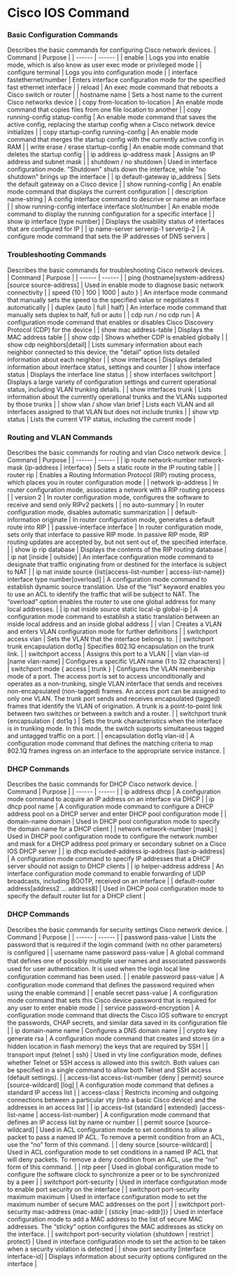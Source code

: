 # Cisco IOS Command

### Basic Configuration Commands

Describes the basic commands for configuring Cisco network devices.
| Command | Purpose |
| ------ | ------ |
| enable | Logs you into enable mode, which is also know as user exec mode or privileged mode |
| configure terminal | Logs you into configuration mode |
| interface fastethernet/number | Enters interface configuration mode for the specified fast ethernet interface |
| reload | An exec mode command that reboots a Cisco switch or router |
| hostname name | Sets a host name to the current Cisco networks device |
| copy from-location to-location | An enable mode command that copies files from one file location to another |
| copy running-config statup-config | An enable mode command that saves the active config, replacing the startup config when a Cisco network device initializes |
| copy startup-config running-config | An enable mode command that merges the startup config with the currently active config in RAM |
| write erase / erase startup-config | An enable mode command that deletes the startup config |
| ip address ip-address mask | Assigns an IP address and subnet mask |
| shutdown / no shutdown | Used in interface configuration mode. "Shutdown" shuts down the interface, while "no shutdown" brings up the interface |
| ip default-gateway ip_address | Sets the default gateway on a Cisco device |
| show running-config | An enable mode command that displays the current configuration |
| description name-string | A config interface command to descrive or name an interface |
| show running-config interface interface slot/number | An enable mode command to display the running configuration for a specific interface |
| show ip interface [type number] | Displays the usability status of interfaces that are configured for IP |
| ip name-server serverip-1 serverip-2 | A configure mode command that sets the IP addresses of DNS servers |

### Troubleshooting Commands

Describes the basic commands for troubleshooting Cisco network devices.
| Command | Purpose |
| ------ | ------ |
| ping {hostname\|system-address} [source source-address] | Used in enable mode to diagnose basic network connectivity |
| speed {10 \| 100 \| 1000 \| auto } | An interface mode command that manually sets the speed to the specified value or negotiates it automatically |
| duplex {auto \| full \| half} | An interface mode command that manually sets duplex to half, full or auto |
| cdp run / no cdp run | A configuration mode command that enables or disables Cisco Discovery Protocol (CDP) for the device |
| show mac address-table | Displays the MAC address table |
| show cdp | Shows whether CDP is enabled globally |
| show cdp neighbors[detail] | Lists summary information about each neighbor connected to this device; the "detail" option lists detailed information about each neighbor |
| show interfaces | Displays detailed information about interface status, settings and counter |
| show interface status | Displays the interface line status |
| show interfaces switchport | Displays a large variety of configuration settings and current operational status, including VLAN trunking details. |
| show interfaces trunk | Lists information about the currently operational trunks and the VLANs supported by those trunks |
| show vlan / show vlan brief | Lists each VLAN and all interfaces assigned to that VLAN but does not include trunks |
| show vtp status | Lists the current VTP status, including the current mode |

### Routing and VLAN Commands

Describes the basic commands for routing and vlan Cisco network device.
| Command | Purpose |
| ------ | ------ |
| ip route network-number network-mask {ip-address \| interface} | Sets a static route in the IP routing table |
| router rip | Enables a Routing Information Protocol (RIP) routing process, which places you in router configuration mode |
| network ip-address | In router configuration mode, associates a network with a RIP routing process |
| version 2 | In router configuration mode, configures the software to receive and send only RIPv2 packets |
| no auto-summary | In router configuration mode, disables automatic summarization |
| default-information originate	| In router configuration mode, generates a default route into RIP |
| passive-interface interface | In router configuration mode, sets only that interface to passive RIP mode. In passive RIP mode, RIP routing updates are accepted by, but not sent out of, the specified interface. |
| show ip rip database | Displays the contents of the RIP routing database |
| ip nat [inside \| outside] | An interface configuration mode command to designate that traffic originating from or destined for the interface is subject to NAT |
| ip nat inside source {list{access-list-number \| access-list-name}} interface type number[overload]	| A configuration mode command to establish dynamic source translation. Use of the “list” keyword enables you to use an ACL to identify the traffic that will be subject to NAT. The “overload” option enables the router to use one global address for many local addresses. |
| ip nat inside source static local-ip global-ip | A configuration mode command to establish a static translation between an inside local address and an inside global address | 
| vlan | Creates a VLAN and enters VLAN configuration mode for further definitions | 
| switchport access vlan | Sets the VLAN that the interface belongs to. |
| switchport trunk encapsulation dot1q | Specifies 802.1Q encapsulation on the trunk link. |
| switchport access	| Assigns this port to a VLAN |
| vlan vlan-id [name vlan-name]	| Configures a specific VLAN name (1 to 32 characters) |
| switchport mode { access \| trunk } | Configures the VLAN membership mode of a port. The access port is set to access unconditionally and operates as a non-trunking, single VLAN interface that sends and receives non-encapsulated (non-tagged) frames. An access port can be assigned to only one VLAN. The trunk port sends and receives encapsulated (tagged) frames that identify the VLAN of origination. A trunk is a point-to-point link between two switches or between a switch and a router. |
| switchport trunk {encapsulation { dot1q }	| Sets the trunk characteristics when the interface is in trunking mode. In this mode, the switch supports simultaneous tagged and untagged traffic on a port. |
| encapsulation dot1q vlan-id | A configuration mode command that defines the matching criteria to map 802.1Q frames ingress on an interface to the appropriate service instance. |

### DHCP Commands

Describes the basic commands for DHCP Cisco network device.
| Command | Purpose |
| ------ | ------ |
| ip address dhcp | A configuration mode command to acquire an IP address on an interface via DHCP |
| ip dhcp pool name	| A configuration mode command to configure a DHCP address pool on a DHCP server and enter DHCP pool configuration mode |
| domain-name domain | Used in DHCP pool configuration mode to specify the domain name for a DHCP client | 
| network network-number [mask]	| Used in DHCP pool configuration mode to configure the network number and mask for a DHCP address pool primary or secondary subnet on a Cisco IOS DHCP server |
| ip dhcp excluded-address ip-address [last-ip-address]	| A configuration mode command to specify IP addresses that a DHCP server should not assign to DHCP clients |
| ip helper-address address	| An interface configuration mode command to enable forwarding of UDP broadcasts, including BOOTP, received on an interface |
| default-router address[address2 ... address8]	| Used in DHCP pool configuration mode to specify the default router list for a DHCP client |

### DHCP Commands

Describes the basic commands for security settings Cisco network device.
| Command | Purpose |
| ------ | ------ |
| password pass-value | Lists the password that is required if the login command (with no other parameters) is conﬁgured |
| username name password pass-value	| A global command that deﬁnes one of possibly multiple user names and associated passwords used for user authentication. It is used when the login local line conﬁguration command has been used. |
| enable password pass-value | A configuration mode command that deﬁnes the password required when using the enable command |
| enable secret pass-value | A configuration mode command that sets this Cisco device password that is required for any user to enter enable mode |
| service password-encryption | A configuration mode command that directs the Cisco IOS software to encrypt the passwords, CHAP secrets, and similar data saved in its configuration file |
| ip domain-name name | Conﬁgures a DNS domain name |
| crypto key generate rsa | A configuration mode command that creates and stores (in a hidden location in ﬂash memory) the keys that are required by SSH |
| transport input {telnet \| ssh} | Used in vty line conﬁguration mode, deﬁnes whether Telnet or SSH access is allowed into this switch. Both values can be specified in a single command to allow both Telnet and SSH access (default settings). |
| access-list access-list-number {deny \| permit} source [source-wildcard] [log]	| A configuration mode command that defines a standard IP access list |
| access-class | Restricts incoming and outgoing connections between a particular vty (into a basic Cisco device) and the addresses in an access list |
| ip access-list {standard \| extended} {access-list-name \| access-list-number}	| A configuration mode command that defines an IP access list by name or number |
| permit source [source-wildcard] | Used in ACL configuration mode to set conditions to allow a packet to pass a named IP ACL. To remove a permit condition from an ACL, use the “no” form of this command. |
| deny source [source-wildcard] | Used in ACL configuration mode to set conditions in a named IP ACL that will deny packets. To remove a deny condition from an ACL, use the “no” form of this command. |
| ntp peer <ip-address>	| Used in global configuration mode to configure the software clock to synchronize a peer or to be synchronized by a peer |
| switchport port-security | Used in interface configuration mode to enable port security on the interface |
| switchport port-security maximum maximum | Used in interface configuration mode to set the maximum number of secure MAC addresses on the port |
| switchport port-security mac-address {mac-addr \| {sticky [mac-addr]}} | Used in interface configuration mode to add a MAC address to the list of secure MAC addresses. The “sticky” option configures the MAC addresses as sticky on the interface. |
| switchport port-security violation {shutdown \| restrict \| protect} | Used in interface configuration mode to set the action to be taken when a security violation is detected |
| show port security [interface interface-id] | Displays information about security options configured on the interface |

